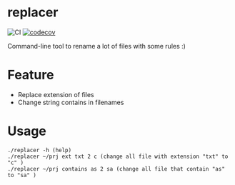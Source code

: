 # replacer 
![CI](https://github.com/guerinoni/replacer/workflows/CI/badge.svg)
[![codecov](https://codecov.io/gh/guerinoni/replacer/branch/master/graph/badge.svg)](https://codecov.io/gh/guerinoni/replacer)

Command-line tool to rename a lot of files with some rules :)

# Feature
* Replace extension of files
* Change string contains in filenames

# Usage
```
./replacer -h (help)
./replacer ~/prj ext txt 2 c (change all file with extension "txt" to "c" )
./replacer ~/prj contains as 2 sa (change all file that contain "as" to "sa" )
```
